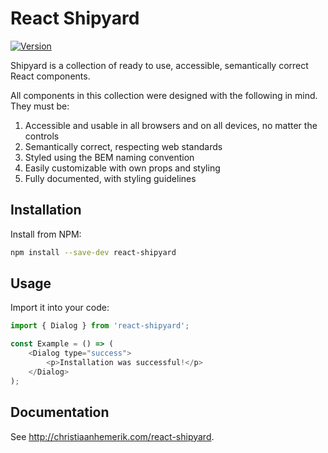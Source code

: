 # React Shipyard

[![Version](https://img.shields.io/npm/v/react-shipyard.svg?style=flat-square)](https://www.npmjs.com/package/react-shipyard)

Shipyard is a collection of ready to use, accessible, semantically correct React components.

All components in this collection were designed with the following in mind. They must be:

1. Accessible and usable in all browsers and on all devices, no matter the controls
2. Semantically correct, respecting web standards
3. Styled using the BEM naming convention
4. Easily customizable with own props and styling
5. Fully documented, with styling guidelines

## Installation

Install from NPM:

```bash
npm install --save-dev react-shipyard
```

## Usage

Import it into your code:

```javascript static
import { Dialog } from 'react-shipyard';

const Example = () => (
    <Dialog type="success">
        <p>Installation was successful!</p>
    </Dialog>
);
```

## Documentation

See http://christiaanhemerik.com/react-shipyard.
